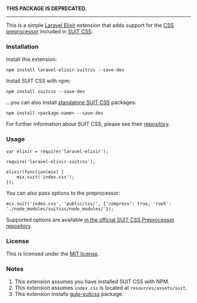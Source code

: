 **THIS PACKAGE IS DEPRECATED.**

***

This is a simple [Laravel Elixir](https://github.com/laravel/elixir) extension that adds support for the [CSS preprocessor](https://github.com/suitcss/preprocessor) included in [SUIT CSS](https://github.com/suitcss/suit).


### Installation

Install this extension:

    npm install laravel-elixir-suitcss --save-dev

Install SUIT CSS with npm:

    npm install suitcss --save-dev

...you can also install [standalone SUIT CSS](https://github.com/suitcss/suit#css-packages) packages:

    npm install <package-name> --save-dev

For further information about SUIT CSS, please see their [repository](https://github.com/suitcss/suit).


### Usage

    var elixir = require('laravel-elixir');
    
    require('laravel-elixir-suitcss');
    
    elixir(function(mix) {
        mix.suit('index.css');
    });

You can also pass options to the preprocessor:

    mix.suit('index.css', 'public/css/', {'compress': true, 'root': './node_modules/suitcss/node_modules/'});

Supported options are available [in the official SUIT CSS Preprocessor repository](https://github.com/suitcss/preprocessor).


### License

This is licensed under the [MIT license](http://byjml.mit-license.org/).


### Notes

1. This extension assumes you have installed SUIT CSS with NPM.
2. This extension assumes `index.css` is located at `resources/assets/suit`.
3. This extension installs [gulp-suitcss](https://github.com/Casear/gulp-suitcss) package.
